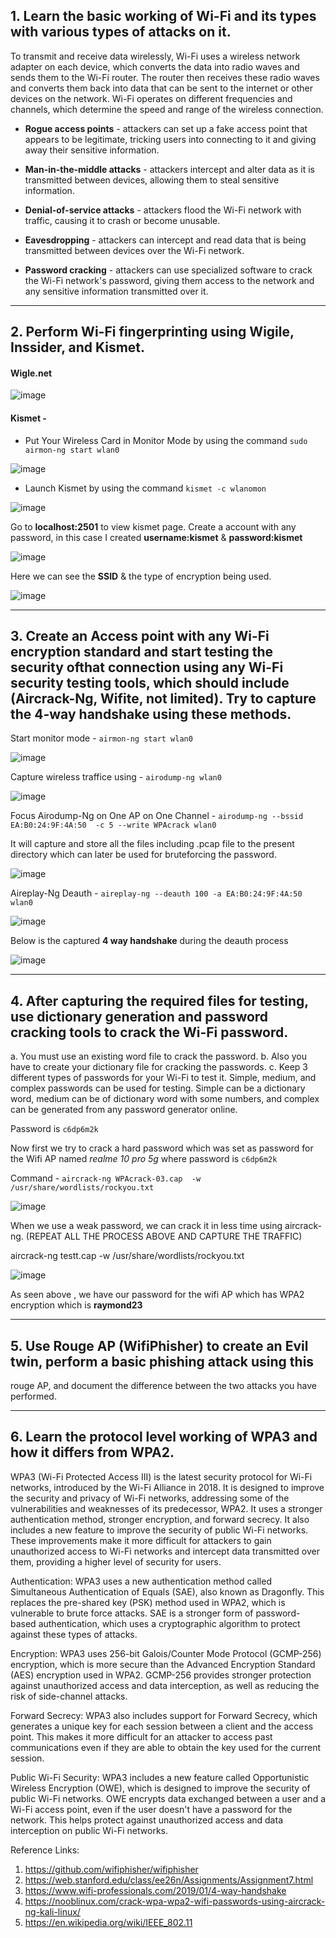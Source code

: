 ## 1. Learn the basic working of Wi-Fi and its types with various types of attacks on it.

To transmit and receive data wirelessly, Wi-Fi uses a wireless network adapter on each device, which converts the data into radio waves and sends them to the Wi-Fi router. The router then receives these radio waves and converts them back into data that can be sent to the internet or other devices on the network. Wi-Fi operates on different frequencies and channels, which determine the speed and range of the wireless connection.

- **Rogue access points** - attackers can set up a fake access point that appears to be legitimate, tricking users into connecting to it and giving away their sensitive information.

- **Man-in-the-middle attacks** - attackers intercept and alter data as it is transmitted between devices, allowing them to steal sensitive information.

- **Denial-of-service attacks** - attackers flood the Wi-Fi network with traffic, causing it to crash or become unusable.

- **Eavesdropping** - attackers can intercept and read data that is being transmitted between devices over the Wi-Fi network.

- **Password cracking** - attackers can use specialized software to crack the Wi-Fi network's password, giving them access to the network and any sensitive information transmitted over it.

----------------------

## 2. Perform Wi-Fi fingerprinting using Wigile, Inssider, and Kismet.

#### Wigle.net

![image](https://user-images.githubusercontent.com/67383098/230648536-6a44927f-60a6-4e94-9089-c879ae82fa29.png)



#### Kismet -

- Put Your Wireless Card in Monitor Mode by using the command `sudo airmon-ng start wlan0`

![image](https://user-images.githubusercontent.com/67383098/230551170-37f0d414-dd18-4c86-b728-5cfbacc2f2d3.png)

- Launch Kismet by using the command `kismet -c wlanomon`

![image](https://user-images.githubusercontent.com/67383098/230552556-1d7bd6a6-bc11-4152-9989-001327bbfb93.png)

Go to **localhost:2501** to view kismet page. Create a account with any password, in this case I created **username:kismet** & **password:kismet**

![image](https://user-images.githubusercontent.com/67383098/230552480-bdc61d8a-b846-4b13-a472-d352e2c0d806.png)

Here we can see the **SSID** & the type of encryption being used.

![image](https://user-images.githubusercontent.com/67383098/230552332-32a6be07-3554-4bff-9661-17fe92d3b727.png)

--------------------------------------------

## 3. Create an Access point with any Wi-Fi encryption standard and start testing the security ofthat connection using any Wi-Fi security testing tools, which should include (Aircrack-Ng, Wifite, not limited). Try to capture the 4-way handshake using these methods.

Start monitor mode - `airmon-ng start wlan0`

![image](https://user-images.githubusercontent.com/67383098/230554024-50eefd46-08d0-4e50-a525-dd92dec5881a.png)


Capture wireless traffice using - `airodump-ng wlan0`

![image](https://user-images.githubusercontent.com/67383098/230555155-dc581e48-5db2-4a9d-b319-0dd5f2197e66.png)

Focus Airodump-Ng on One AP on One Channel - `airodump-ng --bssid EA:B0:24:9F:4A:50  -c 5 --write WPAcrack wlan0`

It will capture and store all the files including .pcap file to the present directory which can later be used for bruteforcing  the password.

![image](https://user-images.githubusercontent.com/67383098/230556046-cc586b48-b820-4505-9169-646d9a28cff4.png)

Aireplay-Ng Deauth - `aireplay-ng --deauth 100 -a EA:B0:24:9F:4A:50 wlan0`

![image](https://user-images.githubusercontent.com/67383098/230556612-09f1a09a-3aa7-49f5-ad7f-7ad0435c226a.png)

Below is the captured **4 way handshake** during the deauth process

![image](https://user-images.githubusercontent.com/67383098/230556884-b437c7ae-6f60-4174-be73-a34409ed85ec.png)



----------------------------

## 4. After capturing the required files for testing, use dictionary generation and password cracking tools to crack the Wi-Fi password.
a. You must use an existing word file to crack the password.
b. Also you have to create your dictionary file for cracking the passwords.
c. Keep 3 different types of passwords for your Wi-Fi to test it. Simple, medium, and
complex passwords can be used for testing. Simple can be a dictionary word,
medium can be of dictionary word with some numbers, and complex can be
generated from any password generator online.

Password is `c6dp6m2k`

Now first we try to crack a hard password which was set as password for the  Wifi AP named *realme 10 pro 5g* where password is `c6dp6m2k`

Command - `aircrack-ng WPAcrack-03.cap  -w /usr/share/wordlists/rockyou.txt`

![image](https://user-images.githubusercontent.com/67383098/230557921-fe84d8c4-95d1-48c9-b34d-eb4152d05847.png)

When we use a weak password, we can crack it in less time using aircrack-ng. (REPEAT ALL THE PROCESS ABOVE AND CAPTURE THE TRAFFIC)

aircrack-ng testt.cap -w /usr/share/wordlists/rockyou.txt

![image](https://user-images.githubusercontent.com/67383098/230582697-1c10599d-ef77-4013-b14d-f184c284929d.png)

As seen above , we have our password for the wifi AP which has WPA2 encryption which is **raymond23**

--------------------------

## 5. Use Rouge AP (WifiPhisher) to create an Evil twin, perform a basic phishing attack using this
rouge AP, and document the difference between the two attacks you have performed.

------------------------------

## 6. Learn the protocol level working of WPA3 and how it differs from WPA2.

WPA3 (Wi-Fi Protected Access III) is the latest security protocol for Wi-Fi networks, introduced by the Wi-Fi Alliance in 2018. It is designed to improve the security and privacy of Wi-Fi networks, addressing some of the vulnerabilities and weaknesses of its predecessor, WPA2. It uses a stronger authentication method, stronger encryption, and forward secrecy. It also includes a new feature to improve the security of public Wi-Fi networks. These improvements make it more difficult for attackers to gain unauthorized access to Wi-Fi networks and intercept data transmitted over them, providing a higher level of security for users.

Authentication: WPA3 uses a new authentication method called Simultaneous Authentication of Equals (SAE), also known as Dragonfly. This replaces the pre-shared key (PSK) method used in WPA2, which is vulnerable to brute force attacks. SAE is a stronger form of password-based authentication, which uses a cryptographic algorithm to protect against these types of attacks.

Encryption: WPA3 uses 256-bit Galois/Counter Mode Protocol (GCMP-256) encryption, which is more secure than the Advanced Encryption Standard (AES) encryption used in WPA2. GCMP-256 provides stronger protection against unauthorized access and data interception, as well as reducing the risk of side-channel attacks.

Forward Secrecy: WPA3 also includes support for Forward Secrecy, which generates a unique key for each session between a client and the access point. This makes it more difficult for an attacker to access past communications even if they are able to obtain the key used for the current session.

Public Wi-Fi Security: WPA3 includes a new feature called Opportunistic Wireless Encryption (OWE), which is designed to improve the security of public Wi-Fi networks. OWE encrypts data exchanged between a user and a Wi-Fi access point, even if the user doesn't have a password for the network. This helps protect against unauthorized access and data interception on public Wi-Fi networks.



Reference Links:
1. https://github.com/wifiphisher/wifiphisher
2. https://web.stanford.edu/class/ee26n/Assignments/Assignment7.html
3. https://www.wifi-professionals.com/2019/01/4-way-handshake
4. https://nooblinux.com/crack-wpa-wpa2-wifi-passwords-using-aircrack-ng-kali-linux/
5. https://en.wikipedia.org/wiki/IEEE_802.11

